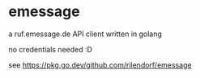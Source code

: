 # emessage

a ruf.emessage.de API client written in golang 

no credentials needed :D

see https://pkg.go.dev/github.com/rilendorf/emessage
